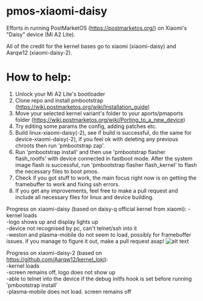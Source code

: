 # pmos-xiaomi-daisy
Efforts in running PostMarketOS (https://postmarketos.org/) on Xiaomi's "Daisy" device (Mi A2 Lite).

All of the credit for the kernel bases go to xiaomi (xiaomi-daisy) and Aarqw12 (xiaomi-daisy-2).

# How to help: 
1) Unlock your Mi A2 Lite's bootloader
2) Clone repo and install pmbootstrap (https://wiki.postmarketos.org/wiki/Installation_guide)
3) Move your selected kernel variant's folder to your aports/pmaports folder (https://wiki.postmarketos.org/wiki/Porting_to_a_new_device)
4) Try editing some params the config, adding patches etc.
5) Build linux-xiaomi-daisy(-2), see if build is successful, do the same for device-xiaomi-daisy(-2), if you feel ok with deleting any previous chroots then run 'pmbootstrap zap'.
6) Run 'pmbootstrap install' and then use 'pmbootstrap flasher flash_rootfs' with device connected in fastboot mode. After the system image flash is successful, run 'pmbootstrap flasher flash_kernel' to flash the necessary files to boot pmos.
7) Check if you got stuff to work, the main focus right now is on getting the framebuffer to work and fixing ssh errors.
8) If you get any improvements, feel free to make a pull request and include all necessary files for linux and device building.

Progress on xiaomi-daisy (based on daisy-q official kernel from xiaomi):
-kernel loads<br/>
-logo shows up and display lights up<br/>
-device not recognised by pc, can't telnet/ssh into it<br/>
-weston and plasma-mobile do not seem to load, possibly for framebuffer issues. if you manage to figure it out, make a pull request asap!
![alt text](https://raw.githubusercontent.com/matthew-5pl/pmos-xiaomi-daisy/master/xiaomi-daisy-preview.jpg)


Progress on xiaomi-daisy-2 (based on https://github.com/Aarqw12/kernel_loki):<br/>
-kernel loads<br/>
-screen remains off, logo does not show up<br/>
-able to telnet into the device if the debug initfs hook is set before running 'pmbootstrap install'<br/>
-plasma-mobile does not load. screen remains off
